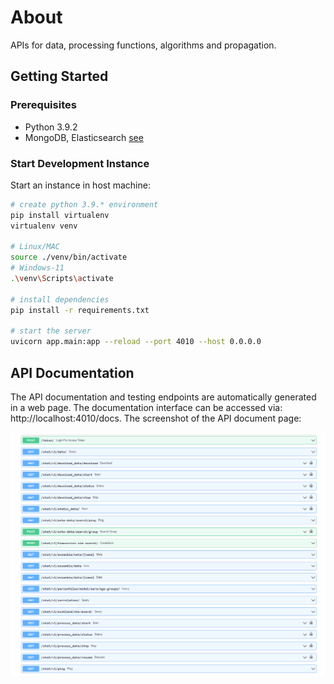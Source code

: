 # About

APIs for data, processing functions, algorithms and propagation. 

## Getting Started

### Prerequisites

- Python 3.9.2
- MongoDB, Elasticsearch [see](../README.md)

### Start Development Instance

Start an instance in host machine:

```bash
# create python 3.9.* environment 
pip install virtualenv
virtualenv venv

# Linux/MAC
source ./venv/bin/activate
# Windows-11
.\venv\Scripts\activate

# install dependencies
pip install -r requirements.txt

# start the server
uvicorn app.main:app --reload --port 4010 --host 0.0.0.0
```


## API Documentation

The API documentation and testing endpoints are automatically generated in a web page. The documentation interface can be accessed via: http://localhost:4010/docs. The screenshot of the API document page:

![The screenshot of the API document page:](./docs/apis.png)

